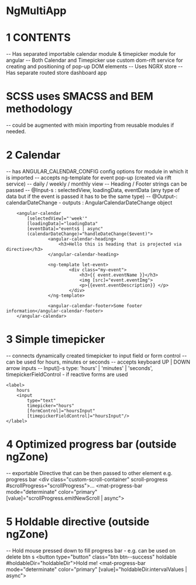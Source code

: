 # NgMultiApp

# 1 CONTENTS
-- Has separated importable calendar module & timepicker module for angular
-- Both Calendar and Timepicker use custom dom-rift service for creating and positioning of pop-up DOM elements 
-- Uses NGRX store
-- Has separate routed store dashboard app

# SCSS uses SMACSS and BEM methodology
-- could be augmented with mixin importing from reusable modules if needed.

# 2 Calendar
-- has ANGULAR_CALENDAR_CONFIG config options for module in which it is imported
-- accepts ng-template for event pop-up (created via rift service)
-- daily / weekly / monthly view
-- Heading / Footer strings can be passed 
-- @Input-s : selectedView, loadingData, eventData (any type of data but if the event is passed it has to be the same type)
-- @Output-: calendarDateChange - outputs : AngularCalendarDateChange object

        <angular-calendar
            [selectedView]="'week'"
            [loadingData]="loadingData" 
            [eventData]="events$ | async"
            (calendarDateChange)="handleDateChange($event)">
                    <angular-calendar-heading>
                        <h3>Hello this is heading that is projected via directive</h3>
                    </angular-calendar-heading>

                    <ng-template let-event>
                            <div class="my-event">
                                <h3>{{ event.eventName }}</h3>
                                <img [src]="event.eventImg">
                                <p>{{event.eventDescription}} </p>
                            </div>
                    </ng-template>
                    
                    <angular-calendar-footer>Some footer information</angular-calendar-footer>
        </angular-calendar>

# 3 Simple timepicker
-- connects dynamically created timepicker to input field or form control
-- can be used for hours, minutes or seconds
-- accepts keyboard UP | DOWN arrow inputs
-- Input()-s 
    type: 'hours' | 'minutes' | 'seconds',
    timepickerFieldControl - if reactive forms are used

    <label>
        hours
        <input 
            type="text" 
            timepicker="hours"
            [formControl]="hoursInput" 
            [timepickerFieldControl]="hoursInput"/>
    </label>

# 4 Optimized progress bar (outside ngZone)
-- exportable Directive that can be then passed to other element e.g. progress bar
        <div class="custom-scroll-container" scroll-progress #scrollProgress="scrollProgress">...</div>
        <mat-progress-bar mode="determinate" color="primary" [value]="scrollProgress.emitNewScroll | async"> </mat-progress-bar>
        
# 5 Holdable directive (outside ngZone)
-- Hold mouse pressed down to fill progress bar - e.g. can be used on delete btn s
<button type="button" class="btn btn--success" holdable #holdableDir="holdableDir">Hold me!</button>
<mat-progress-bar 
    mode="determinate" color="primary" [value]="holdableDir.intervalValues | async">
</mat-progress-bar>  
    
